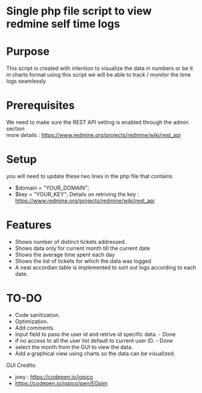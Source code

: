 # Single php file script to view redmine self time logs

# Purpose

This script is created with intention to visualize the data in numbers or be it in charts format using this script we will be able to track / monitor the time logs seamlessly

# Prerequisites

We need to make sure the REST API setting is enabled through the admin section  
more details : https://www.redmine.org/projects/redmine/wiki/rest_api

# Setup

you will need to update these two lines in the php file that contains
* $domain = "YOUR_DOMAIN";
* $key = "YOUR_KEY";
Details on retriving the key : https://www.redmine.org/projects/redmine/wiki/rest_api


# Features

* Shows number of distinct tickets addressed.
* Shows data only for current month till the current date
* Shows the average time spent each day
* Shows the list of tickets for which the data was logged
* A neat accordian table is implemented to sort out logs according to each date. 

# TO-DO

* Code sanitization.
* Optimization.
* Add comments.
* Input field to pass the user id and retrive id specific data. - Done 
* if no access to all the user list default to current user ID. - Done
* select the month from the GUI to view the data.
* Add a graphical view using charts so the data can be visualized.

GUI Credits:
* joey : https://codepen.io/jopico
* https://codepen.io/jopico/pen/EGpim
